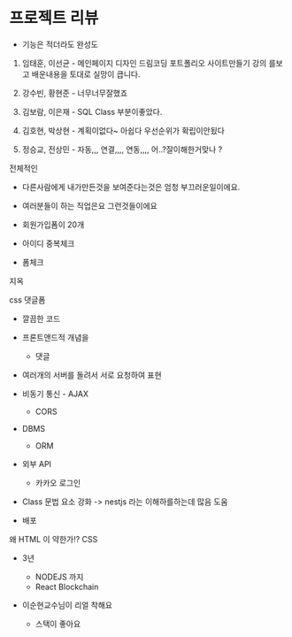 # 프로젝트 리뷰

-   기능은 적더라도 완성도

1. 임태훈, 이선균 - 메인페이지 디자인 드림코딩 포트폴리오 사이트만들기 강의 를보고 배운내용을 토대로 실망이 큽니다.

2. 강수빈, 황현준 - 너무너무잘했죠

3. 김보람, 이은재 - SQL Class 부분이좋았다.

4. 김호현, 박상현 - 계획이없다~ 아쉽다 우선순위가 확립이안됬다

5. 정승교, 전상민 - 자동,,, 연결,,,, 연동,,,, 어..?잘이해한거맞나 ?

전체적인

-   다른사람에게 내가만든것을 보여준다는것은 엄청 부끄러운일이에요.
-   여러분들이 하는 직업은요 그런것들이에요
-   회원가입폼이 20개
-   아이디 중복체크

-   폼체크

지옥

css 댓글폼

-   깔끔한 코드
-   프론트앤드적 개념을
    -   댓글
-   여러개의 서버를 돌려서 서로 요청하여 표현

-   비동기 통신 - AJAX
    -   CORS
-   DBMS
    -   ORM
-   외부 API
    -   카카오 로그인
-   Class 문법 요소 강화 -> nestjs 라는 이해하를하는데 많음 도움
-   배포

왜 HTML 이 약한가!? CSS

-   3년

    -   NODEJS 까지
    -   React Blockchain

-   이순현교수님이 리얼 착해요
    -   스택이 좋아요


